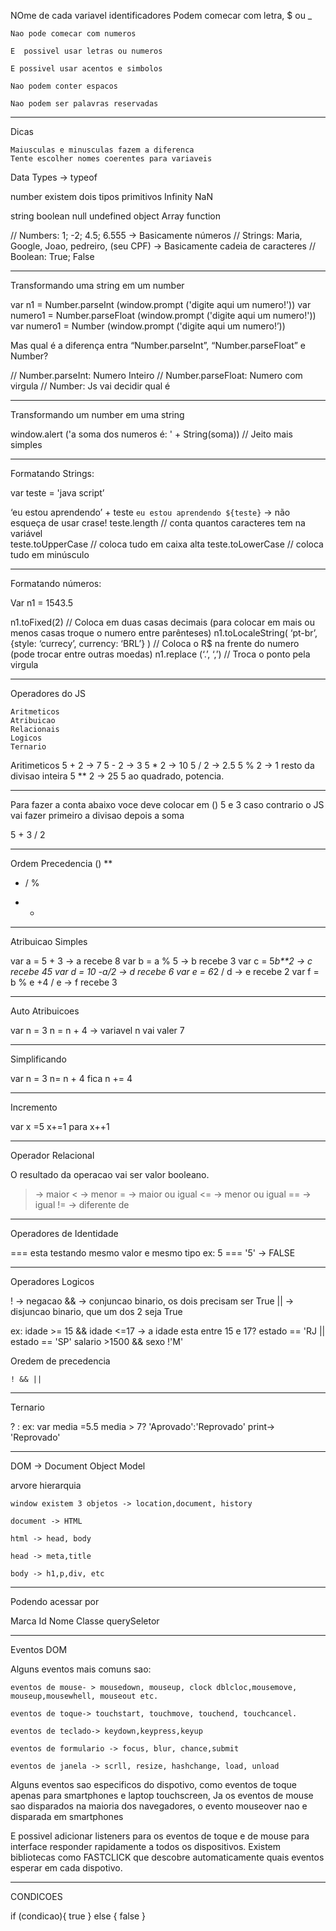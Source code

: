 NOme de cada variavel
identificadores
    Podem comecar com letra, $ ou _

    Nao pode comecar com numeros

    E  possivel usar letras ou numeros

    E possivel usar acentos e simbolos

    Nao podem conter espacos

    Nao podem ser palavras reservadas
_______________________________________________________________________________
Dicas

    Maiusculas e minusculas fazem a diferenca
    Tente escolher nomes coerentes para variaveis

Data Types -> typeof

number existem dois tipos primitivos
 Infinity
 NaN


string
boolean
null
undefined
object
    Array
function

// Numbers: 1; -2; 4.5; 6.555 -> Basicamente números
// Strings: Maria, Google, Joao, pedreiro, (seu CPF) -> Basicamente cadeia de caracteres
// Boolean: True; False

________________________________________________________________________

Transformando uma string em um number

var n1 = Number.parseInt (window.prompt ('digite aqui um numero!'))
var numero1 = Number.parseFloat (window.prompt ('digite aqui um numero!'))
var numero1 = Number (window.prompt ('digite aqui um numero!’))

Mas qual é a diferença entra “Number.parseInt”, “Number.parseFloat” e Number?

// Number.parseInt: Numero Inteiro
// Number.parseFloat: Numero com virgula
// Number: Js vai decidir qual é

________________________________________________________________________

Transformando um number em uma string

window.alert ('a soma dos numeros é: ' + String(soma))      // Jeito mais simples
________________________________________________________________________

Formatando Strings:

var teste = 'java script’

‘eu estou aprendendo’ + teste
`eu estou aprendendo ${teste}` -> não esqueça de usar crase!
teste.length                   // conta quantos caracteres tem na variável  
teste.toUpperCase        // coloca tudo em caixa alta
teste.toLowerCase        // coloca tudo em minúsculo 

________________________________________________________________________

Formatando números:

Var n1 = 1543.5

n1.toFixed(2)                                                                              // Coloca em duas casas decimais (para colocar em mais ou menos casas troque o numero entre parênteses)
n1.toLocaleString( ‘pt-br’,{style: ‘currecy’, currency: ‘BRL’} )    // Coloca o R$ na frente do numero (pode trocar entre outras                                                                                                                 moedas)
n1.replace (‘.’, ‘,’)         // Troca o ponto pela virgula
_______________________________________________________________________________

Operadores do JS

    Aritmeticos
    Atribuicao
    Relacionais
    Logicos
    Ternario


Aritimeticos
5 + 2 -> 7
5 - 2 -> 3
5 * 2 -> 10
5 / 2 -> 2.5
5 % 2 -> 1 resto da divisao inteira
5 ** 2 -> 25 5 ao quadrado, potencia.

_______________________________________________________________________________

Para fazer a conta abaixo voce deve colocar em () 5 e 3 
caso contrario o JS vai fazer primeiro a divisao depois a soma

5 + 3 / 2
_______________________________________________________________________________

Ordem Precedencia
()
**
* / %
+ -

_______________________________________________________________________________

Atribuicao Simples

var a = 5 + 3 -> a recebe 8
var b = a % 5 -> b recebe 3
var c = 5*b**2 -> c recebe 45
var d = 10 -a/2 -> d recebe 6
var e = 6*2 / d -> e recebe 2
var f = b % e +4 / e -> f recebe 3

_______________________________________________________________________________
Auto Atribuicoes

var n = 3
n = n + 4 -> variavel n vai valer 7

_______________________________________________________________________________

Simplificando

var n = 3
n= n + 4 fica n += 4

_______________________________________________________________________________

Incremento

var x =5
x+=1 para x++1
_______________________________________________________________________________

Operador Relacional

O resultado da operacao vai ser valor booleano.

> -> maior
< -> menor
>= -> maior ou igual 
<= -> menor ou igual
== -> igual
!= -> diferente de

_______________________________________________________________________________

Operadores de Identidade

=== esta testando mesmo valor e mesmo tipo
ex:
5 === '5' -> FALSE
_______________________________________________________________________________

Operadores Logicos

! -> negacao
&& -> conjuncao binario, os dois precisam ser True
|| -> disjuncao binario, que um dos 2 seja True

ex:
idade >= 15 && idade <=17 -> a idade esta entre 15 e 17?
estado == 'RJ || estado == 'SP'
salario >1500 && sexo !'M'

Oredem de precedencia

    ! && ||

_______________________________________________________________________________

Ternario

?
:
ex:
var media =5.5
media > 7? 'Aprovado':'Reprovado'
print-> 'Reprovado'

_______________________________________________________________________________

DOM -> Document Object Model

arvore hierarquia

    window existem 3 objetos -> location,document, history

    document -> HTML

    html -> head, body

    head -> meta,title

    body -> h1,p,div, etc
_______________________________________________________________________________

Podendo acessar por 
 
Marca
Id
Nome 
Classe
querySeletor

_______________________________________________________________________________

Eventos DOM

Alguns eventos mais comuns sao:
    
    eventos de mouse- > mousedown, mouseup, clock dblcloc,mousemove,
    mouseup,mousewhell, mouseout etc.
    
    eventos de toque-> touchstart, touchmove, touchend, touchcancel.

    eventos de teclado-> keydown,keypress,keyup

    eventos de formulario -> focus, blur, chance,submit

    eventos de janela -> scrll, resize, hashchange, load, unload

Alguns eventos sao especificos do dispotivo, como eventos de toque apenas para smartphones e laptop touchscreen,
Ja os eventos de mouse sao disparados na maioria dos navegadores, o evento mouseover nao e disparada em smartphones

E possivel adicionar listeners para os eventos de toque e de mouse para interface responder rapidamente a todos os dispositivos.
Existem bibliotecas como FASTCLICK que descobre automaticamente quais eventos  esperar em cada dispotivo.

____________________________________________________________________

CONDICOES

if (condicao){
    true
} else {
    false
}
 



